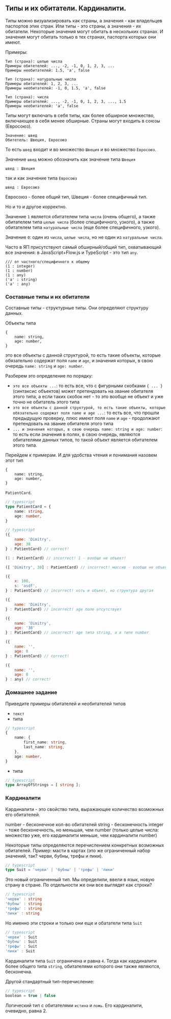 ## Типы и их обитатели. Кардиналити.

Типы можно визуализировать как страны, а значения - как владельцев паспортов этих стран. Или типы - это страны, а значения - их обитатели. Некоторые значения могут обитать в нескольких странах. И значения могут обитать только в тех странах, паспорта которых они имеют.

Примеры:
```
Тип (страна): целые числа
Примеры обитетелей: ..., -2, -1, 0, 1, 2, 3, ...
Примеры необитателей: 1.5, 'a', false

Тип (страна): натуральные числа
Примеры обитателей: 1, 2, 3, ...
Примеры необитателей: -1, 0, 1.5, 'a', false

Тип (страна): числа
Примеры обитателей: ..., -2, -1, 0, 1, 2, 3, ..., 1.5
Примеры необитателей: 'a', false
```

Типы могут включать в себя типы, как более обширное множество, включающее в себя менее обширные. Страны могут входить в союзы (Евросоюз).

```
Значение: швед
Обитетель: Швеция, Евросоюз
```

То есть `швед` входит и во множество `Швеция` и во множество `Евросоюз`.

Значение `швед` можно обозначить как значение типа `Швеция`
```
швед : Швеция
```
так и как значение типа `Евросоюз`
```
швед : Евросоюз
```

Евросоюз - более общий тип, Швеция - более специфичный тип.

Но и то и другое корректно.

Значение `1` является обитателем типа `числа` (очень общего), а также обитателем типа `целые числа` (более специфичного, узкого), а также обитателем типа `натуральные числа` (еще более специфичного, узкого).

Значение `0`: один из `числа`, `целые числа`, но не один из `натуральные числа`.

Часто в ЯП присутствуют самый обширный/общий тип, охватывающий все значения: в JavaScript+Flow.js и TypeScript - это тип `any`.


```
/// от частного/специфичного к общему
(1 : integer)
(1 : number)
(1 : any)
('a' : string)
('a' : any)
```

### Составные типы и их обитатели

Составные типы - структурные типы. Они определяют структуру данных.

Объекты типа
```
{
    name: string,
    age: number,
}
```
это все объекты с данной структурой, то есть такие объекты, которые обязательно содержат поля `name` и `age`, и значения которых, в свою очередь `name: string` и `age: number`.

Разберем это определение по порядку:
- `это все объекты ...`: то есть все, что с фигурными скобками `{ ... }` (синтаксис объектов) может претендовать на звание обитателя этого типа, а если таких скобок нет - то это вообще не объект и уже точно не обитатель этого типа
- `это все объекты с данной структурой, то есть такие объекты, которые обязательно содержат поля name и age ...`: то есть все, что прошли предыдущую проверку, плюс имеют поля `name` и `age` - продолжают претендовать на звание обитателя этого типа
- `... и значения которых, в свою очередь name: string и age: number`: то есть если значения в полях, в свою очередь, являются обитателями данных типов, то такой объект является обитателем этого типа.

Перейдем к примерам. И для удобства чтения и понимания назовем этот тип
```
{
    name: string,
    age: number,
}
```
`PatientCard`.
```ts
// typescript
type PatientCard = {
    name: string,
    age: number,
}
```

```js
// typescript
({
    name: 'Dimitry',
    age: 38
} : PatientCard) // correct!

(1 : PatientCard) // incorrect! 1 - вообще не объект!

([ 'Dimitry', 38] : PatientCard) // incorrect! массив - вообще не объект!

({
    x: 100,
    s: 'asdf',
} : PatientCard) // incorrect! хоть и объект, но структура другая

({
    name: 'Dimitry',
} : PatientCard) // incorrect! age поле отсутствует

({
    name: 'Dimitry',
    age: '38'
} : PatientCard) // incorrect! age типа string, а в типе number

({
    name: '',
    age: 0
} : PatientCard) // correct!

({
    name: '',
    age: 0
} : any) // correct!
```

###  Домашнее задание

Приведите примеры обитателей и необитателей типов
- `текст`
- типа
```ts
// typescript
{
    name: {
        first_name: string,
        last_name: string,
    },
    age: number,
}
```
- типа
```ts
// typescript
type ArrayOfStrings = [ string ];
```

### Кардиналити

Кардиналити - это свойство типа, выражающее количество возможных его обитателей.

number - бесконечное кол-во обитателей
string - бесконечность
integer - тоже бесконечность, но меньшая, чем number (только целые числа: множество уже, его кардиналити меньше, чем кардиналити number)

Некоторые типы определяются перечислением конкретных возможных обитателей. Пример: масти в картах (это же ограниченный набор значений, так? черви, бубны, трефы и пики).
```ts
// typescript
type Suit = 'черви' | 'бубны' | 'трефы' | 'пики'
```

Это новый ограниченный тип. Мы определили, ввели в язык, новую страну в стране. По отдельности же они все выглядят как строки?
```ts
// typescript
'черви' : string
'бубны' : string
'трефы' : string
'пики' : string
```

Но именно эти строки и только они еще и обататели типа `Suit`
```ts
// typescript
'черви' : Suit
'бубны' : Suit
'трефы' : Suit
'пики' : Suit
```

Кардиналити типа `Suit` ограничена и равна `4`.
Тогда как кардиналити более общего типа `string`, обитателями которого они также являются, бесконечна.

Другой стандартный тип-перечисление:
```ts
// typescript
boolean = true | false
```

Логический тип с обитателями `истина` и `ложь`. Его кардиналити, очевидно, равна 2.
